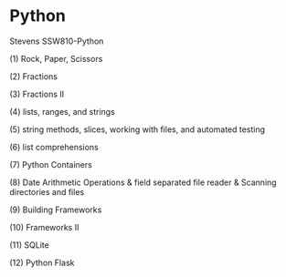 # Python
Stevens SSW810-Python

(1) Rock, Paper, Scissors

(2) Fractions

(3) Fractions II

(4) lists, ranges, and strings

(5) string methods, slices, working with files, and automated testing

(6) list comprehensions

(7) Python Containers

(8) Date Arithmetic Operations & field separated file reader & Scanning directories and files

(9) Building Frameworks

(10) Frameworks II

(11) SQLite

(12) Python Flask 
